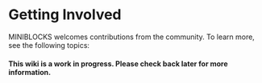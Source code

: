 # Getting Involved

MINIBLOCKS welcomes contributions from the community. To learn more, see the following topics:

#### This wiki is a work in progress. Please check back later for more information.